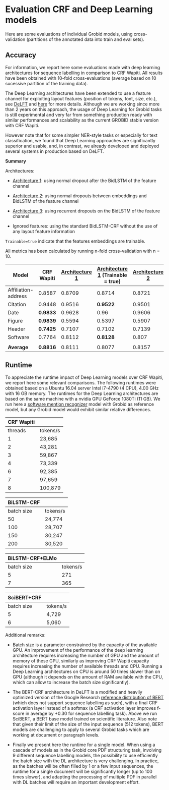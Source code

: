 # Evaluation CRF and Deep Learning models

Here are some evaluations of individual Grobid models, using cross-validation (partitions of the annotated data into train and eval sets).  

## Accuracy 

For information, we report here some evaluations made with deep learning architectures for sequence labelling in comparison to CRF Wapiti. All results have been obtained with 10-fold cross-evaluations (average based on 10 sucessive partition of the training data). 

The Deep Learning architectures have been extended to use a feature channel for exploiting layout features (position of tokens, font, size, etc.), see [DeLFT](https://github.com/kermitt2/delft) and [here](https://github.com/kermitt2/delft/pull/82) for more details. Although we are working since more than 2 years on this approach, the usage of Deep Learning for Grobid tasks is still experimental and very far from something production ready with similar performances and scalability as the current GROBID stable version with CRF Wapiti.

However note that for some simpler NER-style tasks or especially for text classification, we found that Deep Learning approaches are significantly superior and usable, and, in contrast, we already developed and deployed several systems in production based on DeLFT. 

**Summary** 

Architectures: 

- [Architecture 1](https://github.com/kermitt2/delft/pull/82#issuecomment-587280497): using normal dropout after the BidLSTM of the feature channel

- [Architecture 2](https://github.com/kermitt2/delft/pull/82#issuecomment-588570868): using normal dropouts between embeddings and BidLSTM of the feature channel

- [Architecture 3](https://github.com/kermitt2/delft/pull/82#issuecomment-589442381): using recurrent dropouts on the BidLSTM of the feature channel

- Ignored features: using the standard BidLSTM-CRF without the use of any layout feature information

`Trainable=true` indicate that the features embeddings are trainable. 

All metrics has been calculated by running n-fold cross-validation with n = 10.

|Model |  CRF Wapiti | [Architecture 1](https://github.com/kermitt2/delft/pull/82#issuecomment-589447087) | [Architecture 1](https://github.com/kermitt2/delft/pull/82#issuecomment-593787846) (Trainable = true) | [Architecture 2](https://github.com/kermitt2/delft/pull/82#issuecomment-589439496) | [Architecture 2](https://github.com/kermitt2/delft/pull/82#issuecomment-593788260) (Trainable = true) | [Architecture 3](https://github.com/kermitt2/delft/pull/82#issuecomment-589523067) | [Architecture 3](https://github.com/kermitt2/delft/pull/82#issuecomment-594249488) (Trainable = true) | [Ignore features](https://github.com/kermitt2/delft/pull/82#issuecomment-586652333) |
|-- | -- | -- | -- | -- | -- | -- | -- | -- | 
|Affiliation-address | 0.8587 | 0.8709 | 0.8714 | 0.8721 | 0.872 | **0.873** | 0.8677 | 0.8668 | 
|Citation | 0.9448 | 0.9516 | **0.9522** | 0.9501 | 0.9503 | 0.9518 | 0.951 | 0.95 | 
|Date | **0.9833** | 0.9628 | 0.96 | 0.9606 | 0.9616 | 0.9631 | 0.961 | 0.9663 | 
|Figure | **0.9839** | 0.5594 | 0.5397 | 0.5907 | 0.4714 | 0.5515 | 0.6219 | 0.2949 | 
|Header | **0.7425** |0.7107 | 0.7102 | 0.7139 | 0.7156 | 0.7215 | 0.713 | 0.6764 | 
|Software | 0.7764 | 0.8112 | **0.8128** | 0.807 | 0.8039 | 0.8038 | 0.8084 | 0.7915 | 
|  |   |   |   |   |   |   |   |  |
|**Average** | **0.8816** | 0.8111 | 0.8077 | 0.8157 | 0.7958 | 0.8107 | 0.8205 | 0.7576 | 


## Runtime

To appreciate the runtime impact of Deep Learning models over CRF Wapiti, we report here some relevant comparisons. The following runtimes were obtained based on a Ubuntu 16.04 server Intel i7-4790 (4 CPU), 4.00 GHz with 16 GB memory. The runtimes for the Deep Learning architectures are based on the same machine with a nvidia GPU GeForce 1080Ti (11 GB). We run here a [software mention recognizer](https://github.com/ourresearch/software-mentions) model with Grobid as reference model, but any Grobid model would exhibit similar relative differences. 

|CRF Wapiti ||
|--- | --- |
|threads | tokens/s | 
|1 | 23,685 | 
|2 | 43,281|
|3 | 59,867 | 
|4 | 73,339|
|6 | 92,385 | 
|7 | 97,659|
|8 | 100,879 | 

| BiLSTM-CRF || 
| --- |--- | 
| batch size | tokens/s | 
| 50 | 24,774 | 
| 100 | 28,707| 
| 150 | 30,247|
| 200 | 30,520|

| BiLSTM-CRF+ELMo||
| ---| --- |
| batch size | tokens/s|
| 5 | 271|
| 7 | 365|

| SciBERT+CRF||
| ---| --- |
| batch size | tokens/s|
| 5 | 4,729|
| 6 | 5,060|

Additional remarks:

- Batch size is a parameter constrained by the capacity of the available GPU. An improvement of the performance of the deep learning architecture requires increasing the number of GPU and the amount of memory of these GPU, similarly as improving CRF Wapiti capacity requires increasing the number of available threads and CPU. Running a Deep Learning architectures on CPU is around 50 times slower than on GPU (although it depends on the amount of RAM available with the CPU, which can allow to increase the batch size significantly). 

- The BERT-CRF architecture in DeLFT is a modified and heavily optimized version of the Google Research [reference distribution of BERT](https://github.com/google-research/bert) (which does not support sequence labelling as such), with a final CRF activation layer instead of a softmax (a CRF activation layer improves f-score in average by +0.30 for sequence labelling task). Above we run SciBERT, a BERT base model trained on scientific literature. Also note that given their limit of the size of the input sequence (512 tokens), BERT models are challenging to apply to several Grobid tasks which are working at document or paragraph levels. 

- Finally we present here the runtime for a single model. When using a cascade of models as in the Grobid core PDF structuring task, involving 9 different sequence labelling models, the possibility to use efficiently the batch size with the DL architecture is very challenging. In practice, as the batches will be often filled by 1 or a few input sequences, the runtime for a single document will be significantly longer (up to 100 times slower), and adapting the processing of multiple PDF in parallel with DL batches will require an important development effort. 
